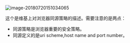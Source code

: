 ![image-20180720151034065](/var/folders/ln/pjc5044n6x3770cwk5255hxr0000gn/T/abnerworks.Typora/image-20180720151034065.png)

这个是维基上对浏览器同源策略的描述。需要注意的是两点：

* 同源策略是浏览器重要的安全策略。
* 同源定义的是uri scheme,host name and port number。

